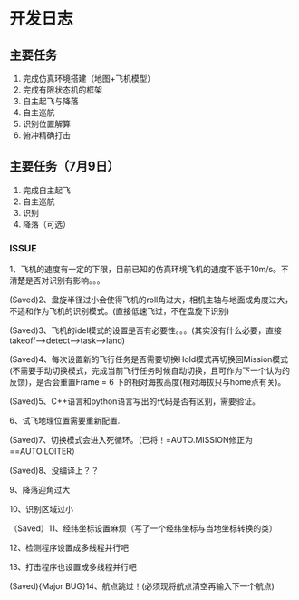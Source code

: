 # 开发日志

## 主要任务

1. 完成仿真环境搭建（地图+飞机模型）
2. 完成有限状态机的框架
3. 自主起飞与降落
4. 自主巡航
5. 识别位置解算
6. 俯冲精确打击

## 主要任务（7月9日）

1. 完成自主起飞
2. 自主巡航
3. 识别
4. 降落（可选）

### ISSUE

1、飞机的速度有一定的下限，目前已知的仿真环境飞机的速度不低于10m/s。不清楚是否对识别有影响。。。

(Saved)2、盘旋半径过小会使得飞机的roll角过大，相机主轴与地面成角度过大，不适和作为飞机的识别模式。(直接低速飞过，不在盘旋下识别)

(Saved)3、飞机的idel模式的设置是否有必要性。。。(其实没有什么必要，直接takeoff-->detect-->task-->land)

(Saved)4、每次设置新的飞行任务是否需要切换Hold模式再切换回Mission模式(不需要手动切换模式，完成当前飞行任务时候自动切换，且可作为下一个认为的反馈)，是否会重置Frame = 6 下的相对海拔高度(相对海拔只与home点有关)。

(Saved)5、C++语言和python语言写出的代码是否有区别，需要验证。

6、试飞地理位置需要重新配置.

(Saved)7、切换模式会进入死循环。（已将！=AUTO.MISSION修正为==AUTO.LOITER）

(Saved)8、没编译上？？

9、降落迎角过大

10、识别区域过小

（Saved）11、经纬坐标设置麻烦（写了一个经纬坐标与当地坐标转换的类）

12、检测程序设置成多线程并行吧

13、打击程序也设置成多线程并行吧

(Saved){Major BUG}14、航点跳过！(必须现将航点清空再输入下一个航点)

